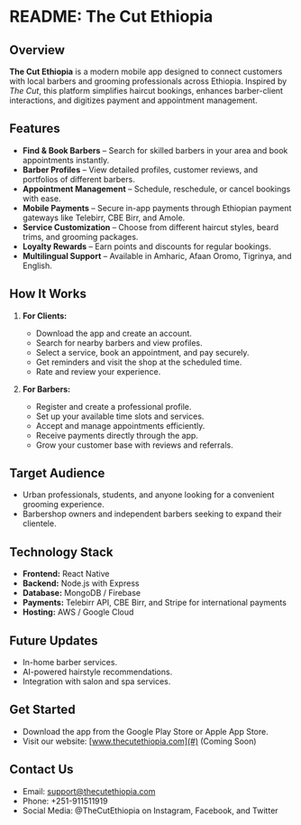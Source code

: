 # README: The Cut Ethiopia

## Overview
**The Cut Ethiopia** is a modern mobile app designed to connect customers with local barbers and grooming professionals across Ethiopia. Inspired by *The Cut*, this platform simplifies haircut bookings, enhances barber-client interactions, and digitizes payment and appointment management.

## Features
- **Find & Book Barbers** – Search for skilled barbers in your area and book appointments instantly.
- **Barber Profiles** – View detailed profiles, customer reviews, and portfolios of different barbers.
- **Appointment Management** – Schedule, reschedule, or cancel bookings with ease.
- **Mobile Payments** – Secure in-app payments through Ethiopian payment gateways like Telebirr, CBE Birr, and Amole.
- **Service Customization** – Choose from different haircut styles, beard trims, and grooming packages.
- **Loyalty Rewards** – Earn points and discounts for regular bookings.
- **Multilingual Support** – Available in Amharic, Afaan Oromo, Tigrinya, and English.

## How It Works
1. **For Clients:**
   - Download the app and create an account.
   - Search for nearby barbers and view profiles.
   - Select a service, book an appointment, and pay securely.
   - Get reminders and visit the shop at the scheduled time.
   - Rate and review your experience.

2. **For Barbers:**
   - Register and create a professional profile.
   - Set up your available time slots and services.
   - Accept and manage appointments efficiently.
   - Receive payments directly through the app.
   - Grow your customer base with reviews and referrals.

## Target Audience
- Urban professionals, students, and anyone looking for a convenient grooming experience.
- Barbershop owners and independent barbers seeking to expand their clientele.

## Technology Stack
- **Frontend:** React Native
- **Backend:** Node.js with Express
- **Database:** MongoDB / Firebase
- **Payments:** Telebirr API, CBE Birr, and Stripe for international payments
- **Hosting:** AWS / Google Cloud

## Future Updates
- In-home barber services.
- AI-powered hairstyle recommendations.
- Integration with salon and spa services.

## Get Started
- Download the app from the Google Play Store or Apple App Store.
- Visit our website: [www.thecutethiopia.com](#) (Coming Soon)

## Contact Us
- Email: support@thecutethiopia.com
- Phone: +251-911511919
- Social Media: @TheCutEthiopia on Instagram, Facebook, and Twitter

